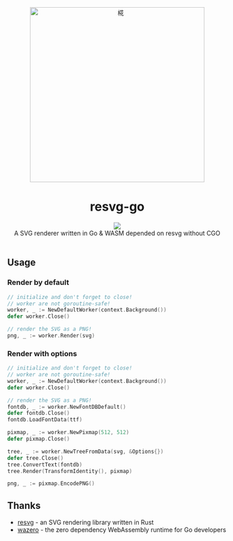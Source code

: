 <div align="center">
  <img src=".github/hua_nobg_512.gif" alt="椛" width = "400">
  <br>

  <h1>resvg-go</h1>
  <img src="https://counter.seku.su/cmoe?name=resvgo&theme=r34" /><br>
  A SVG renderer written in Go & WASM depended on resvg without CGO<br><br>
  
</div>


## Usage

### Render by default
```go
// initialize and don't forget to close!
// worker are not goroutine-safe!
worker, _ := NewDefaultWorker(context.Background())
defer worker.Close()

// render the SVG as a PNG!
png, _ := worker.Render(svg)
```

### Render with options
```go
// initialize and don't forget to close!
// worker are not goroutine-safe!
worker, _ := NewDefaultWorker(context.Background())
defer worker.Close()

// render the SVG as a PNG!
fontdb, _ := worker.NewFontDBDefault()
defer fontdb.Close()
fontdb.LoadFontData(ttf)

pixmap, _ := worker.NewPixmap(512, 512)
defer pixmap.Close()

tree, _ := worker.NewTreeFromData(svg, &Options{})
defer tree.Close()
tree.ConvertText(fontdb)
tree.Render(TransformIdentity(), pixmap)

png, _ := pixmap.EncodePNG()
```


## Thanks
- [resvg](https://github.com/RazrFalcon/resvg) - an SVG rendering library written in Rust
- [wazero](https://github.com/tetratelabs/wazero) - the zero dependency WebAssembly runtime for Go developers
